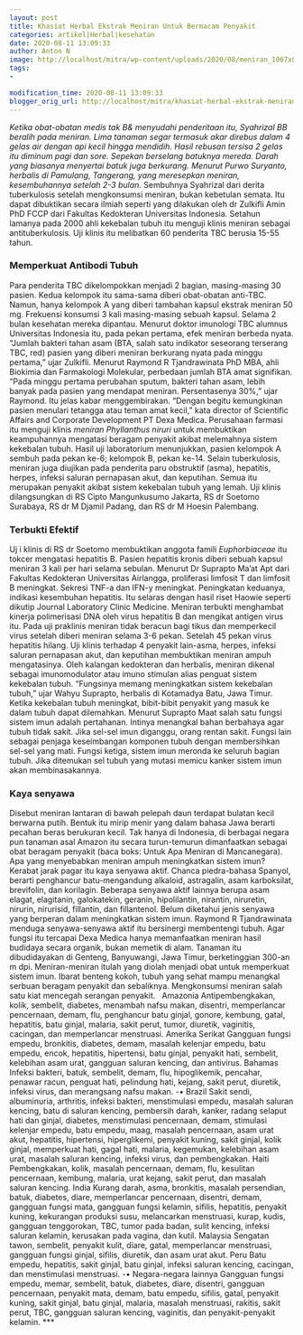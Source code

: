 ```yaml
---
layout: post
title: Khasiat Herbal Ekstrak Meniran Untuk Bermacam Penyakit
categories: artikel|Herbal|kesehatan
date: 2020-08-11 13:09:33
author: Anton N
image: http://localhost/mitra/wp-content/uploads/2020/08/meniran_1067x800.jpg
tags:
- 

modification_time: 2020-08-11 13:09:33
blogger_orig_url: http://localhost/mitra/khasiat-herbal-ekstrak-meniran-untuk.html
---
```


<em>Ketika obat-obatan medis tak B&amp; menyudahi penderitaan itu, Syahrizal BB beralih pada meniran. Lima tanaman segar termasuk akar direbus dalam 4 gelas air dengan api kecil hingga mendidih. Hasil rebusan tersisa 2 gelas itu diminum pagi dan sore. Sepekan berselang batuknya mereda. Darah yang biasanya menyertai batuk juga berkurang. Menurut Purwo Suryanto, herbalis di Pamulang, Tangerang, yang meresepkan meniran, kesembuhannya setelah 2-3 bulan.</em>
Sembuhnya Syahrizal dari derita tuberkulosis setelah mengkonsumsi meniran, bukan kebetulan semata. Itu dapat dibuktikan secara ilmiah seperti yang dilakukan oleh dr Zulkifli Amin PhD FCCP dari Fakultas Kedokteran Universitas Indonesia. Setahun lamanya pada 2000 ahli kekebalan tubuh itu menguji klinis meniran sebagai antituberkulosis. Uji klinis itu melibatkan 60 penderita TBC berusia 15-55 tahun.
<h3>Memperkuat Antibodi Tubuh</h3>
Para penderita TBC dikelompokkan menjadi 2 bagian, masing-masing 30 pasien. Kedua kelompok itu sama-sama diberi obat-obatan anti-TBC. Namun, hanya kelompok A yang diberi tambahan kapsul ekstrak meniran 50 mg. Frekuensi konsumsi 3 kali masing-masing sebuah kapsul. Selama 2 bulan kesehatan mereka dipantau. Menurut doktor imunologi TBC alumnus Universitas Indonesia itu, pada pekan pertama, efek meniran berbeda nyata.
“Jumlah bakteri tahan asam (BTA, salah satu indikator seseorang terserang TBC, red) pasien yang diberi meniran berkurang nyata pada minggu pertama,” ujar Zulkifli. Menurut Raymond R Tjandrawinata PhD MBA, ahli Biokimia dan Farmakologi Molekular, perbedaan jumlah BTA amat signifikan. “Pada minggu pertama perubahan sputum, bakteri tahan asam, lebih banyak pada pasien yang mendapat meniran. Persentasenya 30%,” ujar Raymond. Itu jelas kabar menggembirakan. “Dengan begitu kemungkinan pasien menulari tetangga atau teman amat kecil,” kata director of Scientific Affairs and Corporate Development
PT Dexa Medica. Perusahaan farmasi itu menguji klinis <em>meniran Phyllanthus niruri</em> untuk membuktikan keampuhannya mengatasi beragam penyakit akibat melemahnya sistem kekebalan tubuh. Hasil uji laboratorium menunjukkan, pasien kelompok A sembuh pada pekan ke-6; kelompok B, pekan ke-14.
Selain tuberkulosis, meniran juga diujikan pada penderita paru obstruktif (asma), hepatitis, herpes, infeksi saluran pernapasan akut, dan keputihan. Semua itu merupakan penyakit akibat sistem kekebalan tubuh yang lemah. Uji klinis dilangsungkan di RS Cipto Mangunkusumo Jakarta, RS dr Soetomo Surabaya, RS dr M Djamil Padang, dan RS dr M Hoesin Palembang.
<h3>Terbukti Efektif</h3>
Uj i klinis di RS dr Soetomo membuktikan anggota famili <em>Euphorbiaceae</em> itu tokcer mengatasi hepatitis B. Pasien hepatitis kronis diberi sebuah kapsul meniran 3 kali per hari selama sebulan. Menurut Dr Suprapto Ma’at Apt dari Fakultas Kedokteran Universitas Airlangga, proliferasi limfosit T dan limfosit B meningkat. Sekresi TNF-a dan IFN-y meningkat. Peningkatan keduanya, indikasi kesembuhan hepatitis.
Itu selaras dengan hasil riset Haowie seperti dikutip Journal Laboratory Clinic Medicine. Meniran terbukti menghambat kinerja polimerisasi DNA oleh virus hepatitis B dan mengikat antigen virus itu. Pada uji praklinis meniran tidak beracun bagi tikus dan memperkecil virus setelah diberi meniran selama 3-6 pekan. Setelah 45 pekan virus hepatitis hilang. Uji klinis terhadap 4 penyakit lain-asma, herpes, infeksi saluran pernapasan akut, dan keputihan membuktikan meniran ampuh mengatasinya.
Oleh kalangan kedokteran dan herbalis, meniran dikenal sebagai imunomodulator atau imuno stimulan alias penguat sistem kekebalan tubuh. “Fungsinya memang meningkatkan sistem kekebalan tubuh,” ujar Wahyu Suprapto, herbalis di Kotamadya Batu, Jawa Timur. Ketika kekebalan tubuh meningkat, bibit-bibit penyakit yang masuk ke dalam tubuh dapat dilemahkan.
Menurut Suprapto Maat salah satu fungsi sistem imun adalah pertahanan. Intinya menangkal bahan berbahaya agar tubuh tidak sakit. Jika sel-sel imun diganggu, orang rentan sakit. Fungsi lain sebagai penjaga keseimbangan komponen tubuh dengan membersihkan sel-sel yang mati. Fungsi ketiga, sistem imun meronda ke seluruh bagian tubuh. Jika ditemukan sel tubuh yang mutasi memicu kanker sistem imun akan membinasakannya.
<h3>Kaya senyawa</h3>
Disebut meniran lantaran di bawah pelepah daun terdapat bulatan kecil berwarna putih. Bentuk itu mirip menir yang dalam bahasa Jawa berarti pecahan beras berukuran kecil. Tak hanya di Indonesia, di berbagai negara pun tanaman asal Amazon itu secara turun-temurun dimanfaatkan sebagai obat beragam penyakit (baca boks: Untuk Apa Meniran di Mancanegara).
Apa yang menyebabkan meniran ampuh meningkatkan sistem imun? Kerabat jarak pagar itu kaya senyawa aktif. Chanca piedra-bahasa Spanyol, berarti penghancur batu-mengandung alkaloid, astragalin, asam karboksilat, brevifolin, dan korilagin. Beberapa senyawa aktif lainnya berupa asam elagat, elagitanin, galokatekin, geranin, hipolilantin, nirantin, niruretin, nirurin, nirurisid, fillantin, dan fillantenol.
Belum diketahui jenis senyawa yang berperan dalam meningkatkan sistem imun. Raymond R Tjandrawinata menduga senyawa-senyawa aktif itu bersinergi membentengi tubuh. Agar fungsi itu tercapai Dexa Medica hanya memanfaatkan meniran hasil budidaya secara organik, bukan memetik di alam. Tanaman itu dibudidayakan di Genteng, Banyuwangi, Jawa Timur, berketinggian 300-an m dpi.
Meniran-meniran itulah yang diolah menjadi obat untuk memperkuat sistem imun. Ibarat benteng kokoh, tubuh yang sehat mampu menangkal serbuan beragam penyakit dan sebaliknya. Mengkonsumsi meniran salah satu kiat mencegah serangan penyakit.
&nbsp;
Amazonia
Antipembengkakan, kolik, sembelit, diabetes, menambah nafsu makan, disentri, memperlancar pencernaan, demam, flu, penghancur batu ginjal, gonore, kembung, gatal, hepatitis, batu ginjal, malaria, sakit perut, tumor, diuretik, vaginitis, cacingan, dan memperlancar menstruasi.
Amerika Serikat
Gangguan fungsi empedu, bronkitis, diabetes, demam, masalah kelenjar empedu, batu empedu, encok, hepatitis, hipertensi, batu ginjal, penyakit hati, sembelit, kelebihan asam urat, gangguan saluran kencing, dan antivirus.
Bahamas
Infeksi bakteri, batuk, sembelit, demam, flu, hipoglikemik, pencahar, penawar racun, penguat hati, pelindung hati, kejang, sakit perut, diuretik, infeksi virus, dan merangsang nafsu makan.
-• Brazil
Sakit sendi, albuminuria, arthritis, infeksi bakteri, menstimulasi empedu, masalah saluran kencing, batu di saluran kencing, pembersih darah, kanker, radang selaput hati dan ginjal, diabetes, menstimulasi pencernaan, demam, stimulasi kelenjar empedu, batu empedu, maag, masalah pencernaan, asam urat akut, hepatitis, hipertensi, hiperglikemi, penyakit kuning, sakit ginjal, kolik ginjal, memperkuat hati, gagal hati, malaria, kegemukan, kelebihan asam urat, masalah saluran kencing, infeksi virus, dan pembengkakan.
Haiti
Pembengkakan, kolik, masalah pencernaan, demam, flu, kesulitan pencernaan, kembung, malaria, urat kejang, sakit perut, dan masalah saluran kencing.
India
Kurang darah, asma, bronkitis, masalah persendian, batuk, diabetes, diare, memperlancar pencernaan, disentri, demam, gangguan fungsi mata, gangguan fungsi kelamin, sifilis, hepatitis, penyakit kuning, kekurangan produksi susu, melancarkan menstruasi, kurap, kudis, gangguan tenggorokan, TBC, tumor pada badan, sulit kencing, infeksi saluran kelamin, kerusakan pada vagina, dan kutil.
Malaysia
Sengatan tawon, sembelit, penyakit kulit, diare, gatal, memperlancar menstruasi, gangguan fungsi ginjal, sifilis, diuretik, dan asam urat akut.
Peru
Batu empedu, hepatitis, sakit ginjal, batu ginjal, infeksi saluran kencing, cacingan, dan menstimulasi menstruasi.
-• Negara-negara lainnya
Gangguan fungsi empedu, memar, sembelit, batuk, diabetes, diare, disentri, gangguan pencernaan, penyakit mata, demam, batu empedu, sifilis, gatal, penyakit kuning, sakit ginjal, batu ginjal, malaria, masalah menstruasi, rakitis, sakit perut, TBC, gangguan saluran kencing, vaginitis, dan penyakit-penyakit kelamin. ***
